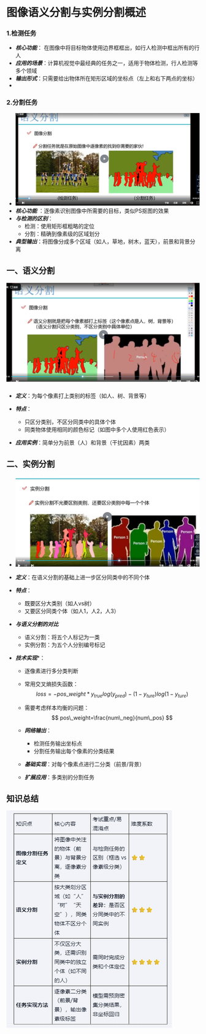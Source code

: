 # 图像语义分割与实例分割概述

### 1.检测任务

- ***核心功能***： 在图像中将目标物体使用边界框框出，如行人检测中框出所有的行人
- ***应用的场景***：计算机视觉中最经典的任务之一，适用于物体检测，行人检测等多个领域
- ***输出形式***：只需要给出物体所在矩形区域的坐标点（左上和右下两点的坐标）
- 

### 2.分割任务

- ![image-20250820223635112](./.vuepress/public/images/image-20250820223635112.png)
- ***核心功能*** ：逐像素识别图像中所需要的目标，类似PS抠图的效果
- ***与检测的区别***：
  - 检测：使用矩形框粗略的定位
  - 分割：精确到像素级的区域划分
- ***典型输出***：将图像分成多个区域（如人，草地，树木，蓝天），前景和背景分离

## 一、语义分割



![image-20250820224113558](./.vuepress/public/images/image-20250820224113558.png)

### 

- ***定义***：为每个像素打上类别的标签（如人、树、背景等）
- ***特点***：
  - 只区分类别，不区分同类中的具体个体
  - 同类物体使用相同的颜色标记（如图中多个人使用红色表示）

- ***应用实例***：简单分为前景（人）和背景（干扰因素）两类

## 二、实例分割

- ![image-20250820225002022](./.vuepress/public/images/image-20250820225002022.png)

- ***定义***：在语义分割的基础上进一步区分同类中的不同个体

- ***特点***：

  - 既要区分大类别（如人vs树）
  - 又要区分同类个体（如人1，人2，人3）

- ***与语义分割的对比***

  - 语义分割：将五个人标记为一类
  - 实例分割：为五个人分别编号标记

- ***技术实现****：

  - 逐像素进行多分类判断

  - 常用交叉熵损失函数：
    $$
    loss  = -pos\_weight*y_{true}log(y_{pred})-(1-y_{ture})log(1-y_{ture})
    $$

  - 需要考虑样本均衡的问题：
    $$
    pos\_weight=\frac{num\_neg}{num\_pos}
    $$

  - ***网络输出***：

    - 检测任务输出坐标点
    - 分割任务输出每个像素的分类结果

  - ***基础实现***：对每个像素点进行二分类（前景/背景）

  - ***扩展应用***：多类别的分割任务

## 知识总结

![image-20250820230952736](./.vuepress/public/images/image-20250820230952736.png)





​       









